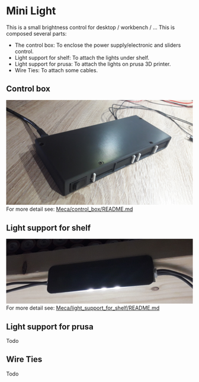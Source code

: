 # Mini Light
This is a small brightness control for desktop / workbench  / ... 
This is composed several parts:
- The control box: To enclose the power supply/electronic and sliders control.
- Light support for shelf: To attach the lights under shelf.
- Light support for prusa: To attach the lights  on prusa 3D printer.
- Wire Ties: To attach some cables.

## Control box
![Front view](Meca/control_box/photos/20220313_134010.jpg) 
For more detail see: [Meca/control_box/README.md](Meca/control_box/README.md) 

## Light support for shelf
![Front view](Meca/light_support_for_shelf/photos/20220313_155500.jpg) 
For more detail see: [Meca/light_support_for_shelf/README.md](Meca/light_support_for_shelf/README.md) 

## Light support for prusa
Todo

## Wire Ties
Todo